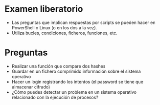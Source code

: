 # Examen liberatorio
- Las preguntas que implican respuestas por scripts se pueden hacer en PowerShell o Linux (o en los dos a la vez).
- Utiliza bucles, condiciones, ficheros, funciones, etc.

# Preguntas
- Realizar una función que compare dos hashes
- Guardar en un fichero comprimido información sobre el sistema operativo
- Hacer un login registrando los intentos (el password se tiene que almacenar cifrado)
- ¿Cómo puedes detectar un problema en un sistema operativo relacionado con la ejecución de procesos?
